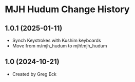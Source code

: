 MJH Hudum Change History
====================

1.0.1 (2025-01-11)
----------------
* Synch Keystrokes with Kushim keyboards
* Move from m/mjh_hudum to mjh\mjh_hudum

1.0 (2024-10-21)
----------------
* Created by Greg Eck

